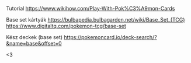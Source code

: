 Tutorial
https://www.wikihow.com/Play-With-Pok%C3%A9mon-Cards

Base set kártyák
https://bulbapedia.bulbagarden.net/wiki/Base_Set_(TCG)
https://www.digitaltq.com/pokemon-tcg/base-set

Kész deckek (base set)
https://pokemoncard.io/deck-search/?&name=base&offset=0

<3
